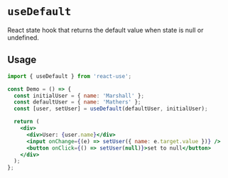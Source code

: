 # `useDefault`

React state hook that returns the default value when state is null or undefined.

## Usage

```jsx
import { useDefault } from 'react-use';

const Demo = () => {
  const initialUser = { name: 'Marshall' };
  const defaultUser = { name: 'Mathers' };
  const [user, setUser] = useDefault(defaultUser, initialUser);

  return (
    <div>
      <div>User: {user.name}</div>
      <input onChange={(e) => setUser({ name: e.target.value })} />
      <button onClick={() => setUser(null)}>set to null</button>
    </div>
  );
};
```
